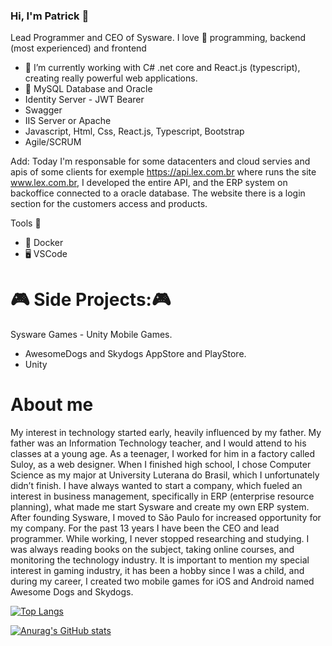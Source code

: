 ### Hi, I'm Patrick 🙂

Lead Programmer and CEO of Sysware.
I love 🥰 programming, backend (most experienced) and frontend 
- 🔭 I’m currently working with C# .net core and React.js (typescript), creating really powerful web applications.
- 🐬 MySQL Database and Oracle
- Identity Server - JWT Bearer
- Swagger
- IIS Server or Apache
- Javascript, Html, Css, React.js, Typescript, Bootstrap
- Agile/SCRUM

Add:
  Today I'm responsable for some datacenters and cloud servies and apis of some clients for exemple https://api.lex.com.br where runs the site www.lex.com.br, I developed the entire API, and the ERP system on backoffice connected to a oracle database. The website there is a login section for the customers access and products.

Tools 🔨
- :whale: Docker
- 🖥️ VSCode



:video_game: Side Projects::video_game:
======================================

Sysware Games - Unity Mobile Games.
- AwesomeDogs and Skydogs AppStore and PlayStore.
- Unity


About me
===========
My interest in technology started early, heavily influenced by my father. My father was an Information Technology teacher, and I would attend to his classes at a young age. As a teenager, I worked for him in a factory called Suloy, as a web designer. When I finished high school, I chose Computer Science as my major at University Luterana do Brasil, which I unfortunately didn’t finish. I have always wanted to start a company, which fueled an interest in business management, specifically in ERP (enterprise resource planning), what made me start Sysware and create my own ERP system.
After founding Sysware, I moved to São Paulo for increased opportunity for my company. For the past 13 years I have been the CEO and lead programmer. While working, I never stopped researching and studying. I was always reading books on the subject, taking online courses, and monitoring the technology industry. It is important to mention my special interest in gaming industry, it has been a hobby since I was a child, and during my career, I created two mobile games for iOS and Android named Awesome Dogs and Skydogs.

[![Top Langs](https://github-readme-stats.vercel.app/api/top-langs/?username=syswaregames&langs_count=8)](https://github.com/anuraghazra/github-readme-stats)

[![Anurag's GitHub stats](https://github-readme-stats.vercel.app/api?username=syswaregames)](https://github.com/anuraghazra/github-readme-stats)

<!--
**syswaregames/syswaregames** is a ✨ _special_ ✨ repository because its `README.md` (this file) appears on your GitHub profile.

Here are some ideas to get you started:

- 🔭 I’m currently working on ...
- 🌱 I’m currently learning ...
- 👯 I’m looking to collaborate on ...
- 🤔 I’m looking for help with ...
- 💬 Ask me about ...
- 📫 How to reach me: ...
- 😄 Pronouns: ...
- ⚡ Fun fact: ...
-->
